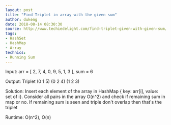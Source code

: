 ```yaml
---
layout: post
title: "Find Triplet in array with the given sum"
author: dukeng
date: 2018-08-14 08:30:30
source: http://www.techiedelight.com/find-triplet-given-with-given-sum/
tags:
- HashSet
- HashMap
- Array
technics:
- Running Sum
---
```


Input: arr = [ 2, 7, 4, 0, 9, 5, 1, 3 ], sum = 6

Output: Triplet (0 1 5) (0 2 4) (1 2 3)

Solution: Insert each element of the array in HashMap { key: arr[i], value: set of i}.
Consider all pairs in the array O(n^2) and check if remaining sum in map or no. If remaining sum is seen and triple don't overlap then that's the triplet

Runtime: O(n^2), O(n)
